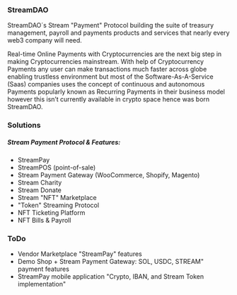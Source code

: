 ### StreamDAO

StreamDAO´s Stream "Payment" Protocol building the suite of treasury management, payroll and payments products and services that nearly every web3 company will need.

Real-time Online Payments with Cryptocurrencies are the next big step in making Cryptocurrencies mainstream. With help of Cryptocurrency Payments any user can make transactions much faster across globe enabling trustless environment but most of the Software-As-A-Service (Saas) companies uses the concept of continuous and autonomous Payments popularly known as Recurring Payments in their business model however this isn’t currently available in crypto space hence was born StreamDAO.

### Solutions

##### Stream Payment Protocol & Features:

- StreamPay
- StreamPOS (point-of-sale)
- Stream Payment Gateway (WooCommerce, Shopify, Magento)
- Stream Charity
- Stream Donate
- Stream "NFT" Marketplace
- "Token" Streaming Protocol
- NFT Ticketing Platform
- NFT Bills & Payroll


### ToDo

- Vendor Marketplace "StreamPay" features
- Demo Shop + Stream Payment Gateway: SOL, USDC, STREAM" payment features
- StreamPay mobile application "Crypto, IBAN, and Stream Token implementation"

